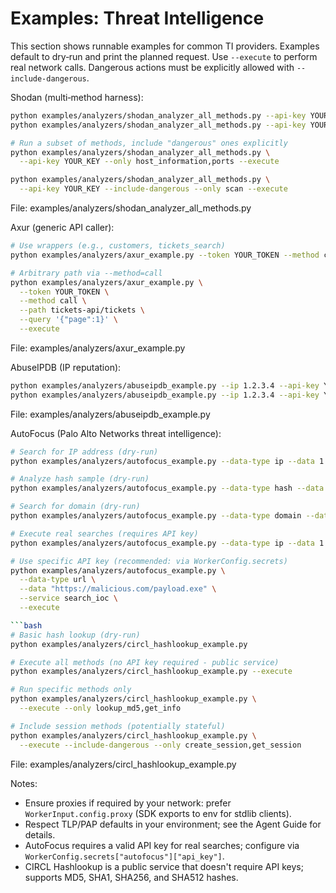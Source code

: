 # Examples: Threat Intelligence

This section shows runnable examples for common TI providers. Examples default to dry‑run and
print the planned request. Use `--execute` to perform real network calls. Dangerous actions
must be explicitly allowed with `--include-dangerous`.

Shodan (multi‑method harness):

```bash
python examples/analyzers/shodan_analyzer_all_methods.py --api-key YOUR_KEY           # plan only
python examples/analyzers/shodan_analyzer_all_methods.py --api-key YOUR_KEY --execute  # perform calls

# Run a subset of methods, include "dangerous" ones explicitly
python examples/analyzers/shodan_analyzer_all_methods.py \
  --api-key YOUR_KEY --only host_information,ports --execute

python examples/analyzers/shodan_analyzer_all_methods.py \
  --api-key YOUR_KEY --include-dangerous --only scan --execute
```

File: examples/analyzers/shodan_analyzer_all_methods.py

Axur (generic API caller):

```bash
# Use wrappers (e.g., customers, tickets_search)
python examples/analyzers/axur_example.py --token YOUR_TOKEN --method customers

# Arbitrary path via --method=call
python examples/analyzers/axur_example.py \
  --token YOUR_TOKEN \
  --method call \
  --path tickets-api/tickets \
  --query '{"page":1}' \
  --execute
```

File: examples/analyzers/axur_example.py

AbuseIPDB (IP reputation):

```bash
python examples/analyzers/abuseipdb_example.py --ip 1.2.3.4 --api-key YOUR_KEY           # plan only
python examples/analyzers/abuseipdb_example.py --ip 1.2.3.4 --api-key YOUR_KEY --execute  # perform call
```

File: examples/analyzers/abuseipdb_example.py

AutoFocus (Palo Alto Networks threat intelligence):

```bash
# Search for IP address (dry-run)
python examples/analyzers/autofocus_example.py --data-type ip --data 1.2.3.4 --service search_ioc

# Analyze hash sample (dry-run)
python examples/analyzers/autofocus_example.py --data-type hash --data abc123... --service get_sample_analysis

# Search for domain (dry-run)
python examples/analyzers/autofocus_example.py --data-type domain --data malicious.com --service search_ioc

# Execute real searches (requires API key)
python examples/analyzers/autofocus_example.py --data-type ip --data 1.2.3.4 --service search_ioc --execute

# Use specific API key (recommended: via WorkerConfig.secrets)
python examples/analyzers/autofocus_example.py \
  --data-type url \
  --data "https://malicious.com/payload.exe" \
  --service search_ioc \
  --execute

```bash
# Basic hash lookup (dry-run)
python examples/analyzers/circl_hashlookup_example.py

# Execute all methods (no API key required - public service)
python examples/analyzers/circl_hashlookup_example.py --execute

# Run specific methods only
python examples/analyzers/circl_hashlookup_example.py \
  --execute --only lookup_md5,get_info

# Include session methods (potentially stateful)
python examples/analyzers/circl_hashlookup_example.py \
  --execute --include-dangerous --only create_session,get_session
```

File: examples/analyzers/circl_hashlookup_example.py

Notes:

- Ensure proxies if required by your network: prefer `WorkerInput.config.proxy` (SDK exports to env for stdlib clients).
- Respect TLP/PAP defaults in your environment; see the Agent Guide for details.
- AutoFocus requires a valid API key for real searches; configure via `WorkerConfig.secrets["autofocus"]["api_key"]`.
- CIRCL Hashlookup is a public service that doesn't require API keys; supports MD5, SHA1, SHA256, and SHA512 hashes.
